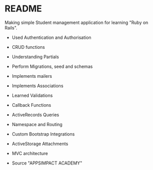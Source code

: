 # README

Making simple Student management application for learning "Ruby on Rails".

- Used Authentication and Authorisation
- CRUD functions
- Understanding Partials
- Perform Migrations, seed and schemas
- Implements mailers
- Implements Associations
- Learned Validations
- Callback Functions
- ActiveRecords Queries
- Namespace and Routing
- Custom Bootstrap Integrations
- ActiveStorage Attachments
- MVC architecture

- Source "APPSIMPACT ACADEMY"
